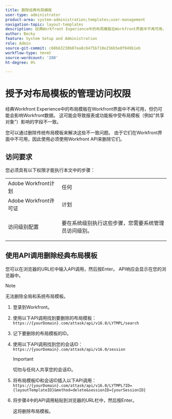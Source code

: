 ```yaml
---
title: 删除经典布局模板
user-type: administrator
product-area: system-administration;templates;user-management
navigation-topic: layout-templates
description: 经典Workfront Experience中的布局模板在Workfront界面中不再可用，但仍可能会影响Workfront数据。 这可能会导致报表或功能板中受布局模板（例如“共享对象”）影响的字段不一致。
author: Becky
feature: System Setup and Administration
role: Admin
source-git-commit: c68b63230b07ea8c8475b710e256b5e0f049b1eb
workflow-type: tm+mt
source-wordcount: '280'
ht-degree: 0%

---
```


# 授予对布局模板的管理访问权限

经典Workfront Experience中的布局模板在Workfront界面中不再可用，但仍可能会影响Workfront数据。 这可能会导致报表或功能板中受布局模板（例如“共享对象”）影响的字段不一致。

您可以通过删除传统布局模板来解决这些不一致问题。 由于它们在Workfront界面中不可用，因此使用必须使用Workfront API来删除它们。

## 访问要求

您必须具有以下权限才能执行本文中的步骤：

<table style="table-layout:auto"> 
 <col> 
 <col> 
 <tbody> 
  <tr> 
   <td role="rowheader">Adobe Workfront计划</td> 
   <td>任何</td> 
  </tr> 
  <tr> 
   <td role="rowheader">Adobe Workfront许可证</td> 
   <td>计划</td> 
  </tr> 
  <tr> 
   <td role="rowheader">访问级别配置</td> 
   <td> <p>要在系统级别执行这些步骤，您需要系统管理员访问级别。</p> </td> 
  </tr> 
 </tbody> 
</table>

## 使用API调用删除经典布局模板

您可以在浏览器的URL栏中输入API调用，然后按Enter。 API响应会显示在您的浏览器中。

>[!NOTE]
>
>无法删除全局和系统布局模板。

1. 登录到Workfront。
1. 使用以下API调用找到要删除的布局模板：
   `https://{yourDomain}.com/attask/api/v16.0/LYTMPL/search`
1. 记下要删除的布局模板的ID。
1. 使用以下API调用找到您的会话ID：
   `https://{yourDomain}.com/attask/api/v16.0/session`

   >[!IMPORTANT]
   >
   >切勿与任何人共享您的会话ID。

1. 将布局模板ID和会话ID插入以下API调用：
   `https://{yourDomain}.com/attask/api/v16.0/LYTMPL?ID={layoutTemplateID}&method=delete&sessionID={yourSessionID}`
1. 将步骤4中的API调用粘贴到浏览器的URL栏中，然后按Enter。

   这将删除布局模板。



